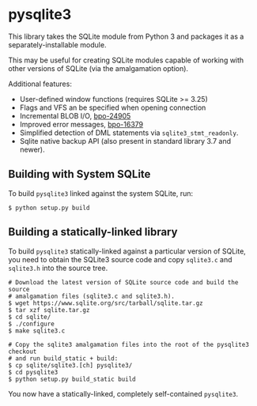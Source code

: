 pysqlite3
=========

This library takes the SQLite module from Python 3 and packages it as a
separately-installable module.

This may be useful for creating SQLite modules capable of working with other
versions of SQLite (via the amalgamation option).

Additional features:

* User-defined window functions (requires SQLite >= 3.25)
* Flags and VFS an be specified when opening connection
* Incremental BLOB I/O, [bpo-24905](https://github.com/python/cpython/pull/271)
* Improved error messages, [bpo-16379](https://github.com/python/cpython/pull/1108)
* Simplified detection of DML statements via `sqlite3_stmt_readonly`.
* Sqlite native backup API (also present in standard library 3.7 and newer).

Building with System SQLite
---------------------------

To build `pysqlite3` linked against the system SQLite, run:

```
$ python setup.py build
```

Building a statically-linked library
------------------------------------

To build `pysqlite3` statically-linked against a particular version of SQLite,
you need to obtain the SQLite3 source code and copy `sqlite3.c` and `sqlite3.h`
into the source tree.

```
# Download the latest version of SQLite source code and build the source
# amalgamation files (sqlite3.c and sqlite3.h).
$ wget https://www.sqlite.org/src/tarball/sqlite.tar.gz
$ tar xzf sqlite.tar.gz
$ cd sqlite/
$ ./configure
$ make sqlite3.c

# Copy the sqlite3 amalgamation files into the root of the pysqlite3 checkout
# and run build_static + build:
$ cp sqlite/sqlite3.[ch] pysqlite3/
$ cd pysqlite3
$ python setup.py build_static build
```

You now have a statically-linked, completely self-contained `pysqlite3`.
